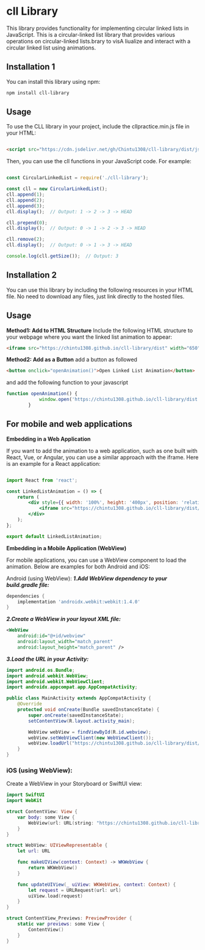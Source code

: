 # cll Library

This library provides functionality for implementing circular linked lists in JavaScript.
This is a circular-linked list library that provides various operations on circular-linked lists.brary to visA liualize and interact with a circular linked list using animations.

## Installation 1

You can install this library using npm:

```bash
npm install cll-library
```
## Usage

To use the CLL library in your project, include the cllpractice.min.js file in your HTML:

```html

<script src="https://cdn.jsdelivr.net/gh/Chintu1308/cll-library/dist/js/cllpractice.min.js"></script>
```
Then, you can use the cll functions in your JavaScript code. For example:

```javascript

const CircularLinkedList = require('./cll-library');

const cll = new CircularLinkedList();
cll.append(1);
cll.append(2);
cll.append(3);
cll.display();  // Output: 1 -> 2 -> 3 -> HEAD

cll.prepend(0);
cll.display();  // Output: 0 -> 1 -> 2 -> 3 -> HEAD

cll.remove(2);
cll.display();  // Output: 0 -> 1 -> 3 -> HEAD

console.log(cll.getSize());  // Output: 3

```

## Installation 2

You can use this library by including the following resources in your HTML file. No need to download any files, just link directly to the hosted files.

## Usage

**Method1: Add to HTML Structure**
Include the following HTML structure to your webpage where you want the linked list animation to appear:

```html
<iframe src="https://chintu1308.github.io/cll-library/dist" width="650" height="400" frameborder="0"  allowfullscreen></iframe>
```
**Method2: Add as a Button**
add a button as followed
```html
<button onclick="openAnimation()">Open Linked List Animation</button>
```
and add the following function to your javascript
```javascript
function openAnimation() {
            window.open('https://chintu1308.github.io/cll-library/dist', '_blank', 'noopener,noreferrer');
        }
```
## For mobile and web applications

**Embedding in a Web Application**

If you want to add the animation to a web application, such as one built with React, Vue, or Angular, you can use a similar approach with the iframe. Here is an example for a React application:

```jsx

import React from 'react';

const LinkedListAnimation = () => {
    return (
        <div style={{ width: '100%', height: '400px', position: 'relative' }}>
            <iframe src="https://chintu1308.github.io/cll-library/dist/index.html" style={{ width: '100%', height: '100%', border: 'none' }}></iframe>
        </div>
    );
};

export default LinkedListAnimation;
```
**Embedding in a Mobile Application (WebView)**

For mobile applications, you can use a WebView component to load the animation. Below are examples for both Android and iOS:

Android (using WebView):
***1.Add WebView dependency to your build.gradle file:***

```gradle
dependencies {
    implementation 'androidx.webkit:webkit:1.4.0'
}
```
***2.Create a WebView in your layout XML file:***
```xml
<WebView
    android:id="@+id/webview"
    android:layout_width="match_parent"
    android:layout_height="match_parent" />
```

***3.Load the URL in your Activity:***

```java
import android.os.Bundle;
import android.webkit.WebView;
import android.webkit.WebViewClient;
import androidx.appcompat.app.AppCompatActivity;

public class MainActivity extends AppCompatActivity {
    @Override
    protected void onCreate(Bundle savedInstanceState) {
        super.onCreate(savedInstanceState);
        setContentView(R.layout.activity_main);

        WebView webView = findViewById(R.id.webview);
        webView.setWebViewClient(new WebViewClient());
        webView.loadUrl("https://chintu1308.github.io/cll-library/dist/index.html");
    }
}
```
### iOS (using WebView):
Create a WebView in your Storyboard or SwiftUI view:
```swift
import SwiftUI
import WebKit

struct ContentView: View {
    var body: some View {
        WebView(url: URL(string: "https://chintu1308.github.io/cll-library/dist/index.html")!)
    }
}

struct WebView: UIViewRepresentable {
    let url: URL

    func makeUIView(context: Context) -> WKWebView {
        return WKWebView()
    }

    func updateUIView(_ uiView: WKWebView, context: Context) {
        let request = URLRequest(url: url)
        uiView.load(request)
    }
}

struct ContentView_Previews: PreviewProvider {
    static var previews: some View {
        ContentView()
    }
}
```